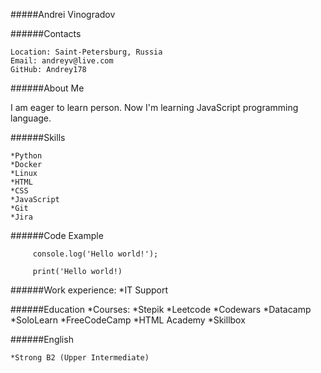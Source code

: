 #####Andrei Vinogradov

######Contacts

    Location: Saint-Petersburg, Russia
    Email: andreyv@live.com
    GitHub: Andrey178

######About Me

I am eager to learn person. Now I'm learning JavaScript programming language.

######Skills

    *Python
    *Docker
    *Linux
    *HTML
    *CSS
    *JavaScript
    *Git
    *Jira

######Code Example

```     console.log('Hello world!');```

```     print('Hello world!)```

######Work experience:
    *IT Support

######Education
    *Courses:
        *Stepik
        *Leetcode
        *Codewars
        *Datacamp
        *SoloLearn
        *FreeCodeCamp
        *HTML Academy
        *Skillbox

######English

    *Strong B2 (Upper Intermediate)
